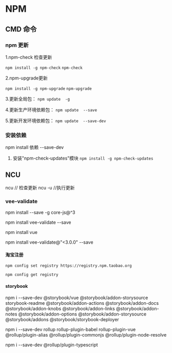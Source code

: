 # NPM

## CMD 命令

### npm 更新

1.npm-check 检查更新

`npm install -g npm-check`
`npm-check`

2.npm-upgrade更新

`npm install -g npm-upgrade`
`npm-upgrade`

3.更新全局包：
`npm update  -g`

4.更新生产环境依赖包：
`npm update  --save`

5.更新开发环境依赖包：
`npm update  --save-dev`

### 安装依赖

npm install 依赖  --save-dev

1. 安装"npm-check-updates"模块
`npm install -g npm-check-updates`

## NCU

ncu  // 检查更新
ncu -u  //执行更新

### vee-validate

npm install --save -g core-js@^3

npm install vee-validate --save

npm install vue

npm install vee-validate@"<3.0.0" --save

#### 淘宝注册

`npm config set registry https://registry.npm.taobao.org`

`npm config get registry`

#### storybook

npm i --save-dev @storybook/vue @storybook/addon-storysource storybook-readme @storybook/addon-actions @storybook/addon-docs @storybook/addon-knobs @storybook/addon-links @storybook/addon-notes @storybook/addon-options @storybook/addon-storysource @storybook/addons @storybook/storybook-deployer

npm i --save-dev rollup rollup-plugin-babel rollup-plugin-vue @rollup/plugin-alias @rollup/plugin-commonjs @rollup/plugin-node-resolve

npm i --save-dev @rollup/plugin-typescript
